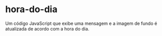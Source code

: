 # hora-do-dia
 Um código JavaScript que exibe uma mensagem e a imagem de fundo é atualizada de acordo com a hora do dia.
